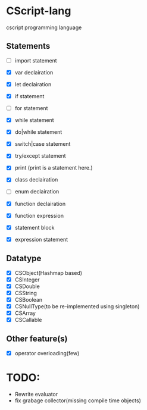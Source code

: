 # CScript-lang
cscript programming language

## Statements
- [ ] import statement
- [x] var declairation
- [x] let declairation
- [x] if statement
- [ ] for statement
- [x] while statement
- [x] do|while statement
- [x] switch|case statement
- [x] try/except statement
- [x] print (print is a statement here.)
- [x] class declairation
- [ ] enum declairation
- [x] function declairation
- [x] function expression
- [x] statement block
- [x] expression statement


## Datatype
- [x] CSObject(Hashmap based)
- [x] CSInteger
- [x] CSDouble
- [x] CSString
- [x] CSBoolean
- [x] CSNullType(to be re-implemented using singleton)
- [x] CSArray
- [x] CSCallable

## Other feature(s)
- [x] operator overloading(few)

# TODO:
- Rewrite evaluator
- fix grabage collector(missing compile time objects)